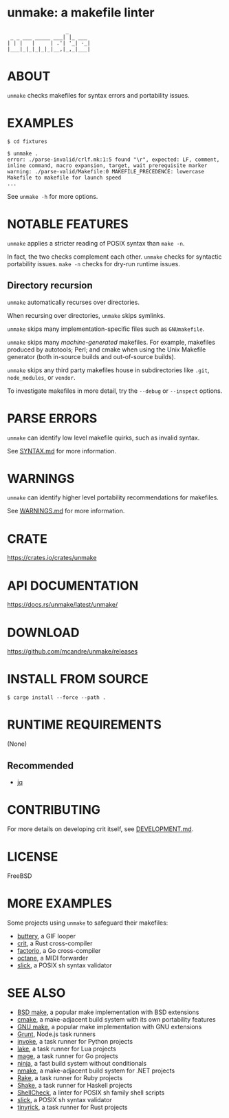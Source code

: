 # unmake: a makefile linter

```text
                   _
 _ _ ___ _____ ___| |_ ___
| | |   |     | .'| '_| -_|
|___|_|_|_|_|_|__,|_,_|___|
```

# ABOUT

`unmake` checks makefiles for syntax errors and portability issues.

# EXAMPLES

```console
$ cd fixtures

$ unmake .
error: ./parse-invalid/crlf.mk:1:5 found "\r", expected: LF, comment, inline command, macro expansion, target, wait prerequisite marker
warning: ./parse-valid/Makefile:0 MAKEFILE_PRECEDENCE: lowercase Makefile to makefile for launch speed
...
```

See `unmake -h` for more options.

# NOTABLE FEATURES

`unmake` applies a stricter reading of POSIX syntax than `make -n`.

In fact, the two checks complement each other. `unmake` checks for syntactic portability issues. `make -n` checks for dry-run runtime issues.

## Directory recursion

`unmake` automatically recurses over directories.

When recursing over directories, `unmake` skips symlinks.

`unmake` skips many implementation-specific files such as `GNUmakefile`.

`unmake` skips many *machine-generated* makefiles. For example, makefiles produced by autotools; Perl; and cmake when using the Unix Makefile generator (both in-source builds and out-of-source builds).

`unmake` skips any third party makefiles house in subdirectories like `.git`, `node_modules`, or `vendor`.

To investigate makefiles in more detail, try the `--debug` or `--inspect` options.

# PARSE ERRORS

`unmake` can identify low level makefile quirks, such as invalid syntax.

See [SYNTAX.md](SYNTAX.md) for more information.

# WARNINGS

`unmake` can identify higher level portability recommendations for makefiles.

See [WARNINGS.md](WARNINGS.md) for more information.

# CRATE

https://crates.io/crates/unmake

# API DOCUMENTATION

https://docs.rs/unmake/latest/unmake/

# DOWNLOAD

https://github.com/mcandre/unmake/releases

# INSTALL FROM SOURCE

```console
$ cargo install --force --path .
```

# RUNTIME REQUIREMENTS

(None)

## Recommended

* [jq](https://stedolan.github.io/jq/)

# CONTRIBUTING

For more details on developing crit itself, see [DEVELOPMENT.md](DEVELOPMENT.md).

# LICENSE

FreeBSD

# MORE EXAMPLES

Some projects using `unmake` to safeguard their makefiles:

* [buttery](https://github.com/mcandre/buttery), a GIF looper
* [crit](https://github.com/mcandre/crit), a Rust cross-compiler
* [factorio](https://github.com/mcandre/factorio), a Go cross-compiler
* [octane](https://github.com/mcandre/octane), a MIDI forwarder
* [slick](https://github.com/mcandre/slick), a POSIX sh syntax validator

# SEE ALSO

* [BSD make](https://man.freebsd.org/cgi/man.cgi?make(1)), a popular make implementation with BSD extensions
* [cmake](https://cmake.org/), a make-adjacent build system with its own portability features
* [GNU make](https://www.gnu.org/software/make/), a popular make implementation with GNU extensions
* [Grunt](https://gruntjs.com/), Node.js task runners
* [invoke](https://pypi.org/project/invoke/), a task runner for Python projects
* [lake](https://luarocks.org/modules/steved/lake), a task runner for Lua projects
* [mage](https://magefile.org/), a task runner for Go projects
* [ninja](https://ninja-build.org/), a fast build system without conditionals
* [nmake](https://learn.microsoft.com/en-us/cpp/build/reference/nmake-reference?view=msvc-170), a make-adjacent build system for .NET projects
* [Rake](https://ruby.github.io/rake/), a task runner for Ruby projects
* [Shake](https://shakebuild.com/), a task runner for Haskell projects
* [ShellCheck](https://www.shellcheck.net/), a linter for POSIX sh family shell scripts
* [slick](https://github.com/mcandre/slick), a POSIX sh syntax validator
* [tinyrick](https://github.com/mcandre/tinyrick), a task runner for Rust projects
